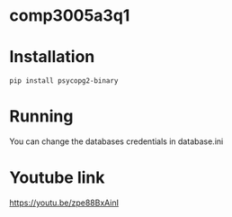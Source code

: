 # comp3005a3q1

# Installation
`pip install psycopg2-binary`

# Running
You can change the databases credentials in database.ini

# Youtube link
https://youtu.be/zpe88BxAinI